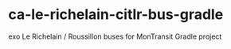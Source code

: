 # ca-le-richelain-citlr-bus-gradle
exo Le Richelain / Roussillon buses for MonTransit Gradle project
